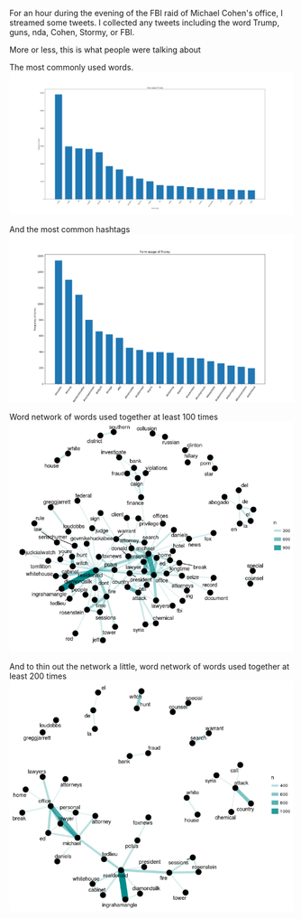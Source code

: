 For an hour during the evening of the FBI raid of Michael Cohen's office, I streamed some tweets. I collected any tweets including the word Trump, guns, nda, Cohen, Stormy, or FBI.

More or less, this is what people were talking about

The most commonly used words. 
![Most common words on twitter during FBI raid on Michael Cohen's office](/figures/streaming/fbi_raid_terms.png)

And the most common hashtags
![Most common hashtags on twitter during FBI raid on Michael Cohen's office](/figures/streaming/fbi_raid_hashtags.png)

Word network of words used together at least 100 times
![Most common coocuring words on twitter during FBI raid](/figures/streaming/word_network_100.png)

And to thin out the network a little, word network of words used together at least 200 times
![Most common coocuring words on twitter during FBI raid](/figures/streaming/word_network_200.png)

